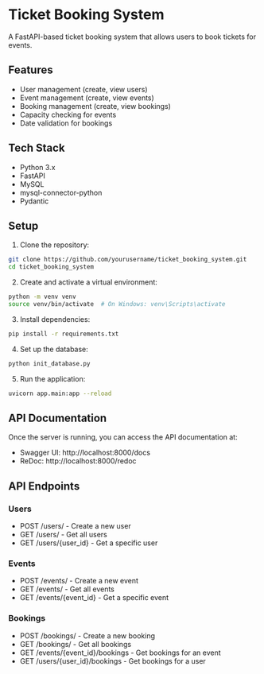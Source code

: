 # Ticket Booking System

A FastAPI-based ticket booking system that allows users to book tickets for events.

## Features

- User management (create, view users)
- Event management (create, view events)
- Booking management (create, view bookings)
- Capacity checking for events
- Date validation for bookings

## Tech Stack

- Python 3.x
- FastAPI
- MySQL
- mysql-connector-python
- Pydantic

## Setup

1. Clone the repository:
```bash
git clone https://github.com/yourusername/ticket_booking_system.git
cd ticket_booking_system
```

2. Create and activate a virtual environment:
```bash
python -m venv venv
source venv/bin/activate  # On Windows: venv\Scripts\activate
```

3. Install dependencies:
```bash
pip install -r requirements.txt
```

4. Set up the database:
```bash
python init_database.py
```

5. Run the application:
```bash
uvicorn app.main:app --reload
```

## API Documentation

Once the server is running, you can access the API documentation at:
- Swagger UI: http://localhost:8000/docs
- ReDoc: http://localhost:8000/redoc

## API Endpoints

### Users
- POST /users/ - Create a new user
- GET /users/ - Get all users
- GET /users/{user_id} - Get a specific user

### Events
- POST /events/ - Create a new event
- GET /events/ - Get all events
- GET /events/{event_id} - Get a specific event

### Bookings
- POST /bookings/ - Create a new booking
- GET /bookings/ - Get all bookings
- GET /events/{event_id}/bookings - Get bookings for an event
- GET /users/{user_id}/bookings - Get bookings for a user

